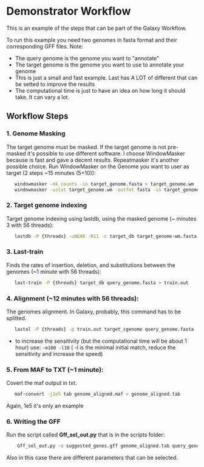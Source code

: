 # Demonstrator Workflow

This is an example of the steps that can be part of the Galaxy Workflow.

To run this example you need two genomes in fasta format and their corresponding GFF files.
Note:
  - The query genome is the genome you want to "annotate"
  - The target genome is the genome you want to use to annotate your genome
  - This is just a small and fast example. Last has A LOT of different that can be setted to improve the results
  - The computational time is just to have an idea on how long it should take. It can vary a lot.


## Workflow Steps
 
### 1. Genome Masking

The target genome must be masked. If the target genome is not pre-masked it's possible to use different software. 
I choose WindowMasker because is fast and gave a decent results. Repeatmasker it's another possible choice.
Run WindowMasker on the Genome you want to user as target (2 steps ~15 minutes (5+10)):
 ```bash
    windowmasker -mk_counts -in target_genome.fasta > target_genome.wm
    windowmasker -ustat target_genome.wm -outfmt fasta -in target_genome.fasta > target_genome-wm.fasta
```
### 2. Target genome indexing

Target genome indexing using lastdb, using the masked genome (~ minutes 3 with 56 threads):
 ```bash
	lastdb -P {threads} -uNEAR -R11 -c target_db target_genome-wm.fasta
```

### 3. Last-train

Finds the rates of insertion, deletion, and substitutions between the genomes (~1  minute with 56 threads):
 ```bash
	last-train -P {threads} target_db query_genome.fasta > train.out
```
### 4. Alignment (~12 minutes with 56 threads):

The genomes alignment. In Galaxy, probably, this command has to be splitted.
 ```bash
	lastal -P {threads} -p train.out target_cgenome query_genome.fasta | last-split -m1 > genome_aligned.maf
```
- to increase the sensitivity (but the computational time will be about 1 hour) use: `-m100 -l10`
				( -l is the minimal initial match, reduce the sensitivity and increase the speed)

### 5. From MAF to TXT (~1 minute):

Covert the maf output in txt.
 ```bash
	maf-convert -j1e5 tab genome_aligned.maf > genome_aligned.tab 
```
Again, 1e5 it's only an example

### 6. Writing the GFF

Run the script called __Gff_sel_out.py__ that is in the scripts folder:

```bash
    Gff_sel_out.py -o suggested_genes.gff genome_aligned.tab query_genome.gff target_genome.gff 
```

Also in this case there are different parameters that can be selected.
